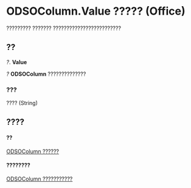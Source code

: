 
# ODSOColumn.Value ????? (Office)

????????? ??????? ?????????????????????????


## ??

 _?_. **Value**

 _?_ **ODSOColumn** ??????????????


### ???

???? (String)


## ????


#### ??


[ODSOColumn ??????](f8fe41bd-c9bd-fb5b-8ca7-27940c9c0996.md)
#### ????????


[ODSOColumn ???????????](http://msdn.microsoft.com/library/2f780b91-4f87-6db0-cab6-cc3689487eb4%28Office.15%29.aspx)